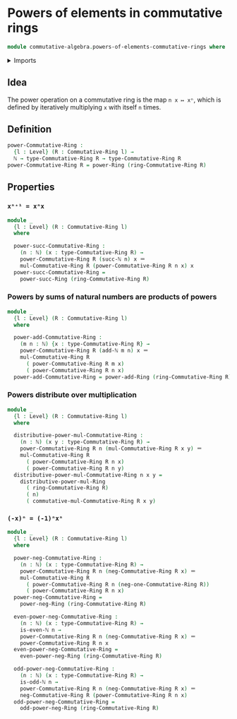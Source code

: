 # Powers of elements in commutative rings

```agda
module commutative-algebra.powers-of-elements-commutative-rings where
```

<details><summary>Imports</summary>

```agda
open import commutative-algebra.commutative-rings

open import elementary-number-theory.addition-natural-numbers
open import elementary-number-theory.natural-numbers
open import elementary-number-theory.parity-natural-numbers

open import foundation.empty-types
open import foundation.identity-types
open import foundation.universe-levels

open import ring-theory.powers-of-elements-rings
```

</details>

## Idea

The power operation on a commutative ring is the map `n x ↦ xⁿ`, which is
defined by iteratively multiplying `x` with itself `n` times.

## Definition

```agda
power-Commutative-Ring :
  {l : Level} (R : Commutative-Ring l) →
  ℕ → type-Commutative-Ring R → type-Commutative-Ring R
power-Commutative-Ring R = power-Ring (ring-Commutative-Ring R)
```

## Properties

### `xⁿ⁺¹ = xⁿx`

```agda
module _
  {l : Level} (R : Commutative-Ring l)
  where

  power-succ-Commutative-Ring :
    (n : ℕ) (x : type-Commutative-Ring R) →
    power-Commutative-Ring R (succ-ℕ n) x ＝
    mul-Commutative-Ring R (power-Commutative-Ring R n x) x
  power-succ-Commutative-Ring =
    power-succ-Ring (ring-Commutative-Ring R)
```

### Powers by sums of natural numbers are products of powers

```agda
module _
  {l : Level} (R : Commutative-Ring l)
  where

  power-add-Commutative-Ring :
    (m n : ℕ) {x : type-Commutative-Ring R} →
    power-Commutative-Ring R (add-ℕ m n) x ＝
    mul-Commutative-Ring R
      ( power-Commutative-Ring R m x)
      ( power-Commutative-Ring R n x)
  power-add-Commutative-Ring = power-add-Ring (ring-Commutative-Ring R)
```

### Powers distribute over multiplication

```agda
module _
  {l : Level} (R : Commutative-Ring l)
  where

  distributive-power-mul-Commutative-Ring :
    (n : ℕ) (x y : type-Commutative-Ring R) →
    power-Commutative-Ring R n (mul-Commutative-Ring R x y) ＝
    mul-Commutative-Ring R
      ( power-Commutative-Ring R n x)
      ( power-Commutative-Ring R n y)
  distributive-power-mul-Commutative-Ring n x y =
    distributive-power-mul-Ring
      ( ring-Commutative-Ring R)
      ( n)
      ( commutative-mul-Commutative-Ring R x y)
```

### `(-x)ⁿ = (-1)ⁿxⁿ`

```agda
module _
  {l : Level} (R : Commutative-Ring l)
  where

  power-neg-Commutative-Ring :
    (n : ℕ) (x : type-Commutative-Ring R) →
    power-Commutative-Ring R n (neg-Commutative-Ring R x) ＝
    mul-Commutative-Ring R
      ( power-Commutative-Ring R n (neg-one-Commutative-Ring R))
      ( power-Commutative-Ring R n x)
  power-neg-Commutative-Ring =
    power-neg-Ring (ring-Commutative-Ring R)

  even-power-neg-Commutative-Ring :
    (n : ℕ) (x : type-Commutative-Ring R) →
    is-even-ℕ n →
    power-Commutative-Ring R n (neg-Commutative-Ring R x) ＝
    power-Commutative-Ring R n x
  even-power-neg-Commutative-Ring =
    even-power-neg-Ring (ring-Commutative-Ring R)

  odd-power-neg-Commutative-Ring :
    (n : ℕ) (x : type-Commutative-Ring R) →
    is-odd-ℕ n →
    power-Commutative-Ring R n (neg-Commutative-Ring R x) ＝
    neg-Commutative-Ring R (power-Commutative-Ring R n x)
  odd-power-neg-Commutative-Ring =
    odd-power-neg-Ring (ring-Commutative-Ring R)
```
